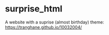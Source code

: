 # surprise_html
A website with a suprise (almost birthday) theme: https://tranghane.github.io/10032004/   
 
 <!-- Deadline: 10/03/2004 --> 
 
 
  
 
 
 
 
 










  
 
 
 
 
 
    
    
    
 
 
 
 
 
 
 
 
 

